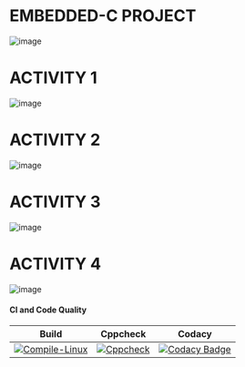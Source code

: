 
#  EMBEDDED-C PROJECT
![image](https://user-images.githubusercontent.com/81443037/116758813-8adeb200-aa2e-11eb-8183-11c8e96aa50b.png)

# ACTIVITY 1
![image](https://user-images.githubusercontent.com/81443037/116759074-11938f00-aa2f-11eb-86d5-e0502e3ca1cd.png)

# ACTIVITY 2
![image](https://user-images.githubusercontent.com/81443037/116759176-5b7c7500-aa2f-11eb-8951-977bd85e515d.png)

# ACTIVITY 3
![image](https://user-images.githubusercontent.com/81443037/116759308-aac2a580-aa2f-11eb-9214-ba1df06ef2a4.png)

# ACTIVITY 4
![image](https://user-images.githubusercontent.com/81443037/116759487-0c830f80-aa30-11eb-9c9d-e35c30179783.png)



#### CI and Code Quality

|Build|Cppcheck|Codacy|
|:--:|:--:|:--:|
|[![Compile-Linux](https://github.com/saimadhurig/Emb-C/actions/workflows/Compile.yml/badge.svg)](https://github.com/saimadhurig/Emb-C/actions/workflows/Compile.yml)|[![Cppcheck](https://github.com/saimadhurig/Emb-C/actions/workflows/CodeQulaity.yml/badge.svg)](https://github.com/saimadhurig/Emb-C/actions/workflows/CodeQulaity.yml)|[![Codacy Badge](https://app.codacy.com/project/badge/Grade/643b7ca2b2dc4daba1e700c216bb87d9)](https://www.codacy.com/gh/saimadhurig/Emb-C/dashboard?utm_source=github.com&amp;utm_medium=referral&amp;utm_content=saimadhurig/Emb-C&amp;utm_campaign=Badge_Grade)|


